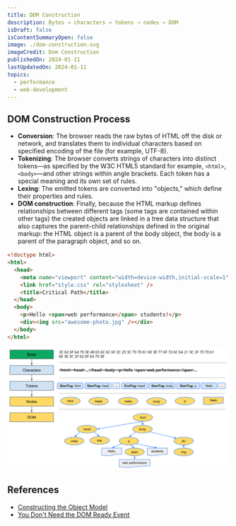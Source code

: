 ```yaml
---
title: DOM Construction
description: Bytes → characters → tokens → nodes → DOM
isDraft: false
isContentSummaryOpen: false
image: ./dom-construction.svg
imageCredit: Dom Construction
publishedOn: 2024-01-11
lastUpdatedOn: 2024-01-11
topics:
  - performance
  - web-development
---
```


## DOM Construction Process

- **Conversion**: The browser reads the raw bytes of HTML off the disk or network, and translates them to individual characters based on specified encoding of the file (for example, UTF-8).
- **Tokenizing**: The browser converts strings of characters into distinct tokens—as specified by the W3C HTML5 standard for example, `<html>`, `<body>`—and other strings within angle brackets. Each token has a special meaning and its own set of rules.
- **Lexing**: The emitted tokens are converted into "objects," which define their properties and rules.
- **DOM construction**: Finally, because the HTML markup defines relationships between different tags (some tags are contained within other tags) the created objects are linked in a tree data structure that also captures the parent-child relationships defined in the original markup: the HTML object is a parent of the body object, the body is a parent of the paragraph object, and so on.

```html
<!doctype html>
<html>
  <head>
    <meta name="viewport" content="width=device-width,initial-scale=1" />
    <link href="style.css" rel="stylesheet" />
    <title>Critical Path</title>
  </head>
  <body>
    <p>Hello <span>web performance</span> students!</p>
    <div><img src="awesome-photo.jpg" /></div>
  </body>
</html>
```

![DOM Construction Process](./dom.png)

## References

- [Constructing the Object Model](https://web.dev/articles/critical-rendering-path/constructing-the-object-model)
- [You Don't Need the DOM Ready Event](https://thanpol.as/javascript/you-dont-need-dom-ready)
